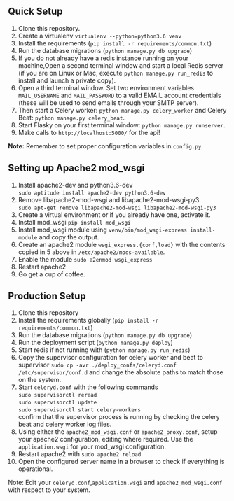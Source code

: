 Quick Setup
-----------

1. Clone this repository.
2. Create a virtualenv `virtualenv --python=python3.6 venv` 
3. Install the requirements (`pip install -r requirements/common.txt`)
3. Run the database migrations (`python manage.py db upgrade`)
4. If you do not already have a redis instance running on your machine,Open a second terminal window and start a local Redis server (if you are on Linux or Mac, execute `python manage.py run_redis` to install and launch a private copy).
5. Open a third terminal window. Set two environment variables `MAIL_USERNAME` and `MAIL_PASSWORD` to a valid EMAIL account credentials (these will be used to send emails through your SMTP server). 
6. Then start a Celery worker: `python manage.py celery_worker` and Celery Beat: `python manage.py celery_beat`.
7. Start Flasky on your first terminal window: `python manage.py runserver`.
8. Make calls to `http://localhost:5000/` for the api!

**Note:** Remember to set proper configuration variables in `config.py`

Setting up Apache2 mod_wsgi
---------------------------
1. Install apache2-dev and python3.6-dev \
`sudo aptitude install apache2-dev python3.6-dev`
2. Remove libapache2-mod-wsgi and libapache2-mod-wsgi-py3 \
`sudo apt-get remove libapache2-mod-wsgi libapache2-mod-wsgi-py3` 
3. Create a virtual environment or if you already have one, activate it.
4. Install mod_wsgi `pip install mod_wsgi`
5. Install mod_wsgi module using `venv/bin/mod_wsgi-express install-module` and copy the output.
6. Create an apache2 module `wsgi_express.{conf,load}` with the contents copied in 5 above in `/etc/apache2/mods-available`.
7. Enable the module `sudo a2enmod wsgi_express`
8. Restart apache2
9. Go get a cup of coffee.

Production Setup
-----------

1. Clone this repository
2. Install the requirements globally (`pip install -r requirements/common.txt`)
3. Run the database migrations (`python manage.py db upgrade`)
4. Run the deployment script (`python manage.py deploy`)
5. Start redis if not running with  (`python manage.py run_redis`)
6. Copy the supervisor configuration for celery worker and beat to supervisor  `sudo cp -avr ./deploy_confs/celeryd.conf /etc/supervisor/conf.d` and change the absolute paths to match those on the system.
7. Start `celeryd.conf` with the following commands \
`sudo supervisorctl reread`\
`sudo supervisorctl update` \
`sudo supervisorctl start celery-workers`\
confirm that the supervisor process is running by checking the celery beat and celery worker log files.
8. Using either the `apache2_mod_wsgi.conf` or `apache2_proxy.conf`, setup your apache2 configuration, editing where required.
Use the `application.wsgi` for your mod_wsgi configuration. 
9. Restart apache2 with `sudo apache2 reload`
10. Open the configured server name in a browser to check if everything is operational.

Note: Edit your `celeryd.conf`,`application.wsgi` and `apache2_mod_wsgi.conf` with respect to your system.
